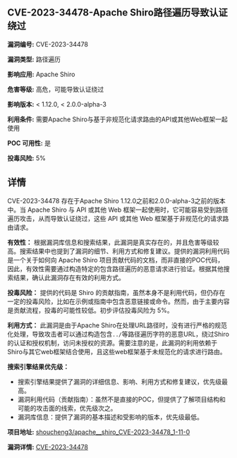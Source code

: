 ## CVE-2023-34478-Apache Shiro路径遍历导致认证绕过

**漏洞编号:** CVE-2023-34478

**漏洞类型:** 路径遍历

**影响应用:** Apache Shiro

**危害等级:** 高危，可能导致认证绕过

**影响版本:** < 1.12.0, < 2.0.0-alpha-3

**利用条件:** 需要Apache Shiro与基于非规范化请求路由的API或其他Web框架一起使用

**POC 可用性:** 是

**投毒风险:** 5%

## 详情

CVE-2023-34478 存在于Apache Shiro 1.12.0之前和2.0.0-alpha-3之前的版本中。当 Apache Shiro 与 API 或其他 Web 框架一起使用时，它可能容易受到路径遍历攻击，从而导致认证绕过，这些 API 或其他 Web 框架基于非规范化的请求路由请求。

**有效性：**
根据漏洞库信息和搜索结果，此漏洞是真实存在的，并且危害等级较高。搜索结果中也提到了漏洞的细节、利用方式和修复建议。提供的漏洞利用代码是一个关于如何向 Apache Shiro 项目贡献代码的文档，而非直接的POC代码，因此，有效性需要通过构造特定的包含路径遍历的恶意请求进行验证。根据其他搜索结果，确认此漏洞存在有效的利用方式。

**投毒风险：**
提供的代码是 Shiro 的贡献指南，虽然本身不是利用代码，但仍存在一定的投毒风险，比如在示例或指南中包含恶意链接或命令。然而，由于主要内容是贡献流程，投毒的可能性较低。初步评估投毒风险为 5%。

**利用方式：**
此漏洞是由于Apache Shiro在处理URL路径时，没有进行严格的规范化处理，导致攻击者可以通过构造包含`../`等路径遍历字符的恶意URL，绕过Shiro的认证和授权机制，访问未授权的资源。需要注意的是，此漏洞的利用依赖于Shiro与其它web框架结合使用，且这些web框架基于未规范化的请求进行路由。

**搜索引擎结果优先级：**
* 搜索引擎结果提供了漏洞的详细信息、影响、利用方式和修复建议，优先级最高。
* 漏洞利用代码（贡献指南）：虽然不是直接的POC，但提供了了解项目结构和可能的攻击面的线索，优先级次之。
* 漏洞库信息：提供了漏洞的基本描述和受影响的版本，优先级最低。

**项目地址:** [shoucheng3/apache__shiro_CVE-2023-34478_1-11-0](https://github.com/shoucheng3/apache__shiro_CVE-2023-34478_1-11-0)

**漏洞详情:** [CVE-2023-34478](https://nvd.nist.gov/vuln/detail/CVE-2023-34478)